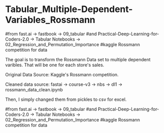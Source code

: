 # Tabular_Multiple-Dependent-Variables_Rossmann

#from fast.ai -> fastbook -> 09_tabular
#and  Practical-Deep-Learning-for-Coders-2.0 -> Tabular Notebooks -> 02_Regression_and_Permutation_Importance
#kaggle Rossmann competition for data

The goal is to transform the Rossmann Data set to multiple dependent varibles. That will be one for each store's sales.

Original Data Source: Kaggle's Rossmann competition.

Cleaned data source: fastai -> course-v3 -> nbs -> dl1 -> rossmann_data_clean.ipynb

Then, I simply changed them from pickles to csv for excel. 



#from fast.ai -> fastbook -> 09_tabular
#and  Practical-Deep-Learning-for-Coders-2.0 -> Tabular Notebooks -> 02_Regression_and_Permutation_Importance
#kaggle Rossmann competition for data
